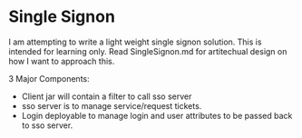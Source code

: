 # Single Signon 

I am attempting to write a light weight single signon solution. This is intended for learning only.
Read SingleSignon.md for artitechual design on how I want to approach this.

3 Major Components:
  * Client jar will contain a filter to call sso server
  * sso server is to manage service/request tickets.
  * Login deployable to manage login and user attributes to be passed back to sso server.

